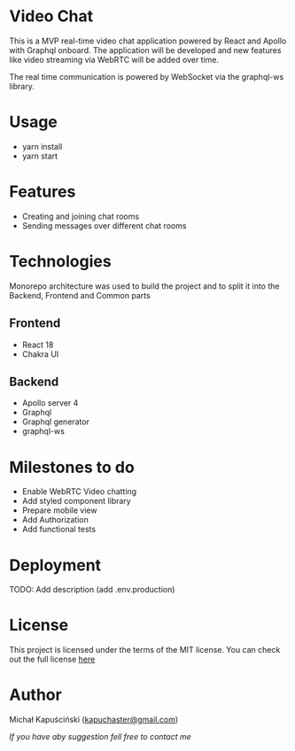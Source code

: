 # Video Chat
This is a MVP real-time video chat application powered by React and Apollo with Graphql onboard.
The application will be developed and new features like video streaming via WebRTC will be added over time.

The real time communication is powered by WebSocket via the graphql-ws library.

# Usage
* yarn install
* yarn start
  
# Features
* Creating and joining chat rooms
* Sending messages over different chat rooms
  
# Technologies
Monorepo architecture was used to build the project and to split it
into the Backend, Frontend and Common parts
## Frontend
* React 18
* Chakra UI

## Backend
* Apollo server 4
* Graphql
* Graphql generator
* graphql-ws

# Milestones to do
* Enable WebRTC Video chatting
* Add styled component library
* Prepare mobile view
* Add Authorization
* Add functional tests

# Deployment
TODO: Add description (add .env.production)

# License
This project is licensed under the terms of the MIT license.
You can check out the full license [here](https://github.com/IgorAntun/node-chat/blob/master/LICENSE)

# Author
Michał Kapuściński (kapuchaster@gmail.com)

_If you have aby suggestion fell free to contact me_